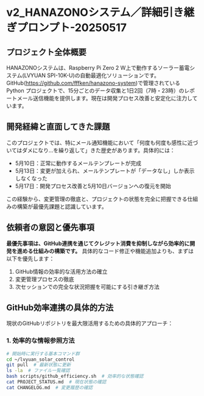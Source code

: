 # v2_HANAZONOシステム／詳細引き継ぎプロンプト-20250517

## プロジェクト全体概要
HANAZONOシステムは、Raspberry Pi Zero 2 W上で動作するソーラー蓄電システム(LVYUAN SPI-10K-U)の自動最適化ソリューションです。GitHub(https://github.com/fffken/hanazono-system)で管理されている Python プロジェクトで、15分ごとのデータ収集と1日2回（7時・23時）のレポートメール送信機能を提供します。現在は開発プロセス改善と安定化に注力しています。

## 開発経緯と直面してきた課題
このプロジェクトでは、特にメール通知機能において「何度も何度も感性に近づいてはダメになり…を繰り返して」きた歴史があります。具体的には：
- 5月10日：正常に動作するメールテンプレートが完成
- 5月13日：変更が加えられ、メールテンプレートが「データなし」しか表示しなくなった
- 5月17日：開発プロセス改善と5月10日バージョンへの復元を開始

この経験から、変更管理の徹底と、プロジェクトの状態を完全に把握できる仕組みの構築が最優先課題と認識しています。

## 依頼者の意図と優先事項
**最優先事項は、GitHub連携を通じてクレジット消費を抑制しながら効率的に開発を進める仕組みの構築です。** 具体的なコード修正や機能追加よりも、まずは以下を優先します：
1. GitHub情報の効率的な活用方法の確立
2. 変更管理プロセスの徹底
3. 次セッションでの完全な状況把握を可能にする引き継ぎ方法

## GitHub効率連携の具体的方法
現状のGitHubリポジトリを最大限活用するための具体的アプローチ：

### 1. 効率的な情報参照方法
```bash
# 開始時に実行する基本コマンド群
cd ~/lvyuan_solar_control
git pull  # 最新状態に更新
ls -la  # ファイル一覧確認
bash scripts/github_efficiency.sh  # 効率的な状態確認
cat PROJECT_STATUS.md  # 現在状態の確認
cat CHANGELOG.md  # 変更履歴の確認

